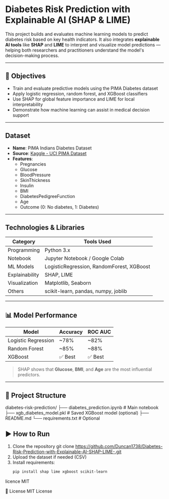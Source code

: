 # Diabetes Risk Prediction with Explainable AI (SHAP & LIME)

This project builds and evaluates machine learning models to predict diabetes risk based on key health indicators. It also integrates **explainable AI tools** like **SHAP** and **LIME** to interpret and visualize model predictions — helping both researchers and practitioners understand the model's decision-making process.

---

## 📌 Objectives

- Train and evaluate predictive models using the PIMA Diabetes dataset
- Apply logistic regression, random forest, and XGBoost classifiers
- Use SHAP for global feature importance and LIME for local interpretability
- Demonstrate how machine learning can assist in medical decision support

---

##  Dataset

- **Name**: PIMA Indians Diabetes Dataset  
- **Source**: [Kaggle - UCI PIMA Dataset](https://www.kaggle.com/datasets/uciml/pima-indians-diabetes-database)  
- **Features**:
  - Pregnancies
  - Glucose
  - BloodPressure
  - SkinThickness
  - Insulin
  - BMI
  - DiabetesPedigreeFunction
  - Age
  - Outcome (0: No diabetes, 1: Diabetes)

---

##  Technologies & Libraries

| Category        | Tools Used                         |
|----------------|-------------------------------------|
| Programming     | Python 3.x                          |
| Notebook        | Jupyter Notebook / Google Colab     |
| ML Models       | LogisticRegression, RandomForest, XGBoost |
| Explainability  | SHAP, LIME                          |
| Visualization   | Matplotlib, Seaborn                 |
| Others          | scikit-learn, pandas, numpy, joblib |

---

## 📊 Model Performance

| Model              | Accuracy | ROC AUC |
|-------------------|----------|---------|
| Logistic Regression | ~78%     | ~82%    |
| Random Forest       | ~85%     | ~88%    |
| XGBoost             | ✅ Best | ✅ Best |

> SHAP shows that **Glucose**, **BMI**, and **Age** are the most influential predictors.

---

## 📁 Project Structure
diabetes-risk-prediction/ ├── diabetes_prediction.ipynb # Main notebook ├── xgb_diabetes_model.pkl # Saved XGBoost model (optional) ├── README.md └── requirements.txt # Optional


## ▶️ How to Run

1. Clone the repository  git clone https://github.com/Duncan1738/Diabetes-Risk-Prediction-with-Explainable-AI-SHAP-LIME-.git
2. Upload the dataset if needed (CSV)
3. Install requirements:
   ```bash
   pip install shap lime xgboost scikit-learn

licence MIT

📜 License
MIT License
